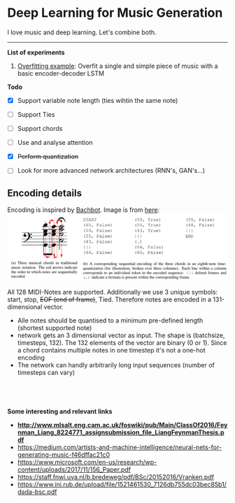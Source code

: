 # Deep Learning for Music Generation
I love music and deep learning. Let's combine both.

---
**List of experiments**
1. [Overfitting example](01_Overfitting_Simple_Song.ipynb): Overfit a single and simple piece of music with a basic encoder-decoder LSTM


**Todo**
- [x] Support variable note length (ties wihtin the same note)
- [ ] Support Ties
- [ ] Support chords
- [ ] Use and analyse attention
- [x] ~~Perform quantization~~
- [ ] Look for more advanced network architectures (RNN's, GAN's...)


## Encoding details
Encoding is inspired by [Bachbot](https://github.com/feynmanliang/bachbot). Image is from [here](https://www.microsoft.com/en-us/research/wp-content/uploads/2017/11/156_Paper.pdf): 
![Encoding from Bachbot](images/bachbot_encoding.PNG)

All 128 MIDI-Notes are supported. Additionally we use 3 unique symbols: start, stop, ~~EOF (end of frame)~~, Tied. Therefore notes are encoded in a 131-dimensional vector.

* Alle notes should be quantised to a minimum pre-defined length (shortest supported note)
* network gets an 3 dimensional vector as input. The shape is (batchsize, timesteps, 132). The 132 elements of the vector are binary (0 or 1). Since a chord contains multiple notes in one timestep it's not a one-hot encoding
* The network can handly arbitrarily long input sequences (number of timesteps can vary)



&nbsp;
---
**Some interesting and relevant links**
* **http://www.mlsalt.eng.cam.ac.uk/foswiki/pub/Main/ClassOf2016/Feynman_Liang_8224771_assignsubmission_file_LiangFeynmanThesis.pdf**
* https://medium.com/artists-and-machine-intelligence/neural-nets-for-generating-music-f46dffac21c0
* https://www.microsoft.com/en-us/research/wp-content/uploads/2017/11/156_Paper.pdf
* https://staff.fnwi.uva.nl/b.bredeweg/pdf/BSc/20152016/Vranken.pdf
* https://www.ini.rub.de/upload/file/1521461530_7126db755dc03bec85b1/dada-bsc.pdf